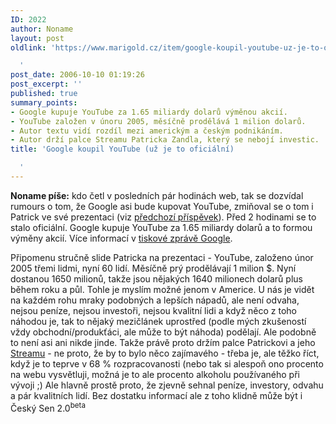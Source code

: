 ```yaml
---
ID: 2022
author: Noname
layout: post
oldlink: 'https://www.marigold.cz/item/google-koupil-youtube-uz-je-to-oficialni

  '
post_date: 2006-10-10 01:19:26
post_excerpt: ''
published: true
summary_points:
- Google kupuje YouTube za 1.65 miliardy dolarů výměnou akcií.
- YouTube založen v únoru 2005, měsíčně prodělává 1 milion dolarů.
- Autor textu vidí rozdíl mezi americkým a českým podnikáním.
- Autor drží palce Streamu Patricka Zandla, který se nebojí investic.
title: 'Google koupil YouTube (už je to oficiální)

  '
---
```


<p><strong>Noname píše:</strong> kdo četl v posledních pár hodinách web, tak se dozvídal rumours o tom, že Google asi bude kupovat YouTube, zmiňoval se o tom i Patrick ve své prezentaci (viz <a href="/postrehy-z-invexu-i-z-broadband-monday">předchozí příspěvek</a>). Před 2 hodinami se to stalo oficiální. Google kupuje YouTube za 1.65 miliardy dolarů a to formou výměny akcií. Více informací v <a href="http://investor.google.com/releases/20061009.html">tiskové zprávě Google</a>.</p>

<p>Připomenu stručně slide Patricka na prezentaci - YouTube, založeno únor 2005 třemi lidmi, nyní 60 lidí. Měsíčně prý prodělávají 1 milion $. Nyní dostanou 1650 milionů, takže jsou nějakých 1640 milionech dolarů plus během roku a půl. Tohle je myslím možné jenom v Americe. U nás je vidět na každém rohu mraky podobných a lepších nápadů, ale není odvaha, nejsou peníze, nejsou investoři, nejsou kvalitní lidi a když něco z toho náhodou je, tak to nějaký mezičlánek uprostřed (podle mých zkušeností vždy obchodní/produkťáci, ale může to být náhoda) podělají. Ale podobně to není asi ani nikde jinde. Takže právě proto držím palce Patrickovi a jeho <a href="http://www.stream.cz">Streamu</a> - ne proto, že by to bylo něco zajímavého - třeba je, ale těžko říct, když je to teprve v 68 % rozpracovanosti (nebo tak si alespoň ono procento na webu vysvětluji, možná je to ale procento alkoholu používaného při vývoji ;)
Ale hlavně prostě proto, že zjevně sehnal peníze, investory, odvahu a pár kvalitních lidí. Bez dostatku informací ale z toho klidně může být i Český Sen 2.0<sup>beta</sup></p>